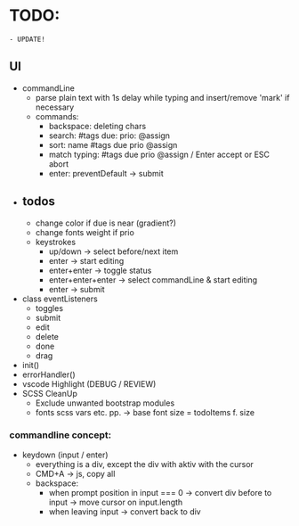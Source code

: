 # TODO:
    - UPDATE!

## UI
- commandLine
  - parse plain text with 1s delay while typing and insert/remove 'mark' if necessary
  - commands:
    - backspace: deleting chars
    - search: #tags due: prio: @assign
    - sort: name #tags due prio @assign
    - match typing: #tags due prio @assign / Enter accept or ESC abort
    - enter: preventDefault -> submit
- todos
  -  
  - change color if due is near (gradient?)
  - change fonts weight if prio
  - keystrokes
    - up/down -> select before/next item
    - enter -> start editing
    - enter+enter -> toggle status
    - enter+enter+enter -> select commandLine & start editing
    - enter -> submit    
- class eventListeners
  - toggles
  - submit
  - edit
  - delete
  - done
  - drag
- init()
- errorHandler()
- vscode Highlight (DEBUG / REVIEW)
- SCSS CleanUp
  - Exclude unwanted bootstrap modules
  - fonts scss vars etc. pp. -> base font size = todoItems f. size


### commandline concept:
- keydown (input / enter)
  - everything is a div, except the div with aktiv with the cursor
  - CMD+A -> js, copy all
  - backspace: 
    - when prompt position in input === 0 -> convert div before to input -> move cursor on input.length
    - when leaving input -> convert back to div